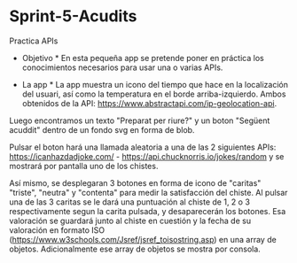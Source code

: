# Sprint-5-Acudits
Practica APIs

* Objetivo *
En esta pequeña app se pretende poner en práctica los conocimientos necesarios para usar una o varias APIs. 

* La app *
La app muestra un icono del tiempo que hace en la localización del usuari, así como la temperatura en el borde arriba-izquierdo. 
Ambos obtenidos de la API: https://www.abstractapi.com/ip-geolocation-api.

Luego encontramos un texto "Preparat per riure?" y un boton "Següent acuddit" dentro de un fondo svg en forma de blob.

Pulsar el boton hará una llamada aleatoria a una de las 2 siguientes APIs: 
https://icanhazdadjoke.com/ - https://api.chucknorris.io/jokes/random 
y se mostrará por pantalla uno de los chistes.

Así mismo, se desplegaran 3 botones en forma de icono de "caritas" "triste", "neutra" y "contenta" para medir la satisfacción del chiste.
Al pulsar una de las 3 caritas se le dará una puntuación al chiste de 1, 2 o 3 respectivamente segun la carita pulsada, y desaparecerán los botones.
Esa valoración se guardará junto al chiste en cuestión y la fecha de su valoración en formato ISO (https://www.w3schools.com/Jsref/jsref_toisostring.asp) en una array de objetos. 
Adicionalmente ese array de objetos se mostra por consola.
